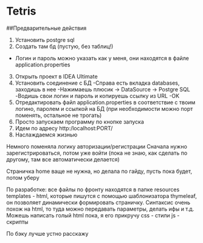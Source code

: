 # Tetris
##Предварительные действия
1. Установить postgre sql
2. Создать там бд (пустую, без таблиц!)
- Логин и пароль можно указать как у меня, они находятся в файле application.properties
3. Открыть проект в IDEA Ultimate
4. Установить соединение с БД
-Справа есть вкладка databases, заходишь в нее
-Нажимаешь плюсик -> DataSource -> Postgre SQL
-Водишь свои логин и пароль и копируешь ссылку из URL
-OK
5. Отредактировать файл application.properties в соответствие с твоим логино, паролем и ссылкой на БД (при необходимости можно порт поменять, остальное не трогать)
6. Просто запускаем программу по кнопке запуска
7. Идем по адресу http:/localhost:PORT/
8. Наслаждаемся жизнью

Немного поменяла логику авторизации/регистрации
Сначала нужно зарегистрироваться, потом уже войти (пока не знаю, как сделать по другому, там все автоматически делается)

Страничка home ваще не нужна, но делала по гайду, пусть пока будет, потом уберу

По разработке:
все файлы по фронту находятся в папке resources
templates - html, которые пишутся с помощью шаблонизатора thymeleaf, он позволяет динамически формировать страничку. Синтаксис очень похож на html, то туда можно передавать параметры, делать ифы и т.д. Можешь написать голый html пока, я его прикручу
css - стили
js - скрипты

По бэку лучше устно расскажу

  
